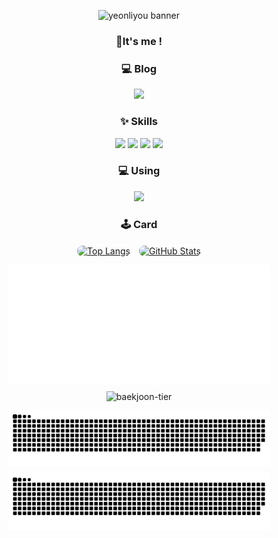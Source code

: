 <!-- 프로필 배너 -->
<p align="center">
  <img src="https://capsule-render.vercel.app/api?type=blur&height=300&color=F9C5D1&text=yeonliyou&strokeWidth=2&section=footer&reversal=true&fontAlign=50&stroke=F0F0F0&fontColor=FFFFFF&fontSize=55&textBg=false" alt="yeonliyou banner"/>
</p>

<!-- 소개 문구 -->
<h3 align="center">👋It's me !</h1>

<!-- 블로그 섹션 -->
<h3 align="center">💻 Blog</h3>
<p align="center">
  <a href="https://yeonliyou.github.io/" target="_blank">
    <img src="https://img.shields.io/badge/yeonliyou.github.io-Blog-ff69b4?style=for-the-badge&logo=githubpages&logoColor=white"/>
  </a>
</p>

<!-- Skills 섹션 -->
<h3 align="center">✨ Skills</h3>
<p align="center">
  <img src="https://img.shields.io/badge/Python-F9A8D4?style=for-the-badge&logo=python&logoColor=white"/>
  <img src="https://img.shields.io/badge/R-EC4899?style=for-the-badge&logo=r&logoColor=white"/>
  <img src="https://img.shields.io/badge/MySQL-FBCFE8?style=for-the-badge&logo=mysql&logoColor=black"/> <!-- 아이콘 강조 -->
  <img src="https://img.shields.io/badge/Neo4j-DB2777?style=for-the-badge&logo=neo4j&logoColor=white"/>
</p>

<!-- Using 섹션 -->
<h3 align="center">💻 Using</h3>
<p align="center">
  <img src="https://img.shields.io/badge/mac%20os-000000?style=for-the-badge&logo=apple&logoColor=white"/>
</p>

<h3 align="center">🕹️ Card</h3>

<!-- 1) Top Langs + GitHub Stats -->
<div align="center" style="display:flex;justify-content:center;gap:10px;flex-wrap:wrap;margin-bottom:12px;">
  <a href="https://github.com/yeonliyou/github-readme-stats">
    <img 
      src="https://github-readme-stats.vercel.app/api/top-langs/?username=yeonliyou&layout=donut&theme=omni" 
      alt="Top Langs"
      style="height:200px;border:2px solid white;border-radius:10px;"
    />
  </a>
  <a href="https://github.com/yeonliyou/github-readme-stats">
    <img 
      src="https://github-readme-stats.vercel.app/api?username=yeonliyou&show_icons=true&theme=omni" 
      alt="GitHub Stats"
      style="height:200px;border:2px solid white;border-radius:10px;"
    />
  </a>
</div>

<!-- 2) 잔디 + 백준 티어 -->
<div align="center" style="display:flex;justify-content:center;gap:10px;flex-wrap:wrap;margin-bottom:12px;">
  <img src="https://raw.githubusercontent.com/yeonliyou/yeonliyou/master/dist/metrics-6m.svg" alt="metrics" width="420" />
  <img src="http://mazandi.herokuapp.com/api?handle=yeonliyou&theme=warm" alt="baekjoon-tier" />
</div>

<!-- 3) 스네이크 다크 + 라이트 -->
<div align="center" style="display:flex;justify-content:center;gap:10px;flex-wrap:wrap;">
  <img src="https://raw.githubusercontent.com/yeonliyou/yeonliyou/output/github-contribution-grid-snake-dark.svg" alt="snake-dark" width="420" />
  <img src="https://raw.githubusercontent.com/yeonliyou/yeonliyou/output/github-contribution-grid-snake.svg" alt="snake" width="420" />
</div>



  
